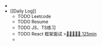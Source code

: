 -
- [[Daily Log]]
	- TODO Leetcode
	- TODO Resume
	- TODO JS、TS练习
	- TODO React 框架面试 >[🍅🍅🍅🍅🍅 125min](#agenda-pomo://?t=f-1692157418293-1500%2Cf-1692174575072-1500%2Cf-1692177391447-1500%2Cf-1692180373881-1500%2Cf-1692197244258-1500)
	-